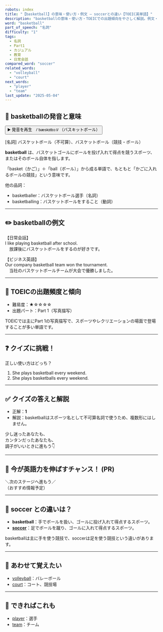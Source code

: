 ```yaml
---
robots: index
title: "【basketball】の意味・使い方・例文 ― soccerとの違い【TOEIC英単語】"
description: "basketballの意味・使い方・TOEICでの出題傾向をやさしく解説。例文・クイズ付きでsoccerとの違いもわかりやすく学べます。"
word: "basketball"
part_of_speech: "名詞"
difficulty: "1"
tags:
  - 名詞
  - Part1
  - カジュアル
  - 教育
  - 日常会話
compared_word: "soccer"
related_words:
  - "volleyball"
  - "court"
next_words:
  - "player"
  - "team"
last_update: "2025-05-04"
---
```


## 🔰 basketballの発音と意味

<button class="play-audio" onclick="playTTS('basketball')">
  <span class="play-audio-main">
    ▶️ 発音を再生　/ˈbæskɪtbɔːl/
  </span>
  <span class="play-audio-sub">
    （バスキットボール）
  </span>
</button>

[名詞] バスケットボール（不可算）、バスケットボール（競技・ボール）

**basketball** は、バスケットゴールにボールを投げ入れて得点を競うスポーツ、またはそのボール自体を指します。

「basket（かご）」＋「ball（ボール）」から成る単語で、もともと「かごに入れるボールの競技」という意味です。

他の品詞：  
- basketballer：バスケットボール選手（名詞）
- basketballing：バスケットボールをすること（動詞）

---

## ✏️ basketballの例文

【日常会話】  
I like playing basketball after school.  
　放課後にバスケットボールをするのが好きです。

【ビジネス英語】  
Our company basketball team won the tournament.  
　当社のバスケットボールチームが大会で優勝しました。

---

## 🎯 TOEICの出題頻度と傾向

- 難易度：★☆☆☆☆
- 出題パート：Part 1（写真描写）

TOEICでは主にPart 1の写真描写で、スポーツやレクリエーションの場面で登場することが多い単語です。

---

## ❓ クイズに挑戦！

正しい使い方はどっち？

1. She plays basketball every weekend.  
2. She plays basketballs every weekend.

---

## ✅ クイズの答えと解説

- 正解：**1**
- 解説：basketballはスポーツ名として不可算名詞で使うため、複数形にはしません。

少し迷ったあなたも、  
カンタンだったあなたも、  
調子がいいときに進もう👇️

---

## 🚀 今が英語力を伸ばすチャンス！ (PR)

<div class="info-center">
＼次のステージへ進もう／<br>  
（おすすめ情報予定）
</div>

---

## 🤔  soccer との違いは？

- **basketball**：手でボールを扱い、ゴールに投げ入れて得点するスポーツ。
- **[soccer](/soccer)**：足でボールを蹴り、ゴールに入れて得点するスポーツ。

basketballは主に手を使う競技で、soccerは足を使う競技という違いがあります。

---

## 🧩 あわせて覚えたい

- [volleyball](/volleyball)：バレーボール
- [court](/court)：コート、競技場

---

## 📖 できればこれも

- [player](/player)：選手
- [team](/team)：チーム

<!-- cvid: aid19_bid07 -->
